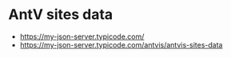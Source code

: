 # AntV sites data

- https://my-json-server.typicode.com/
- https://my-json-server.typicode.com/antvis/antvis-sites-data
